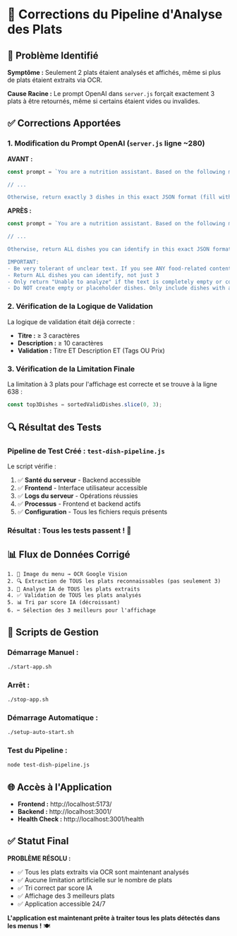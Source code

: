 # 🔧 Corrections du Pipeline d'Analyse des Plats

## 🎯 Problème Identifié

**Symptôme :** Seulement 2 plats étaient analysés et affichés, même si plus de plats étaient extraits via OCR.

**Cause Racine :** Le prompt OpenAI dans `server.js` forçait exactement 3 plats à être retournés, même si certains étaient vides ou invalides.

## ✅ Corrections Apportées

### 1. **Modification du Prompt OpenAI** (`server.js` ligne ~280)

**AVANT :**
```javascript
const prompt = `You are a nutrition assistant. Based on the following menu and user profile, select the 3 best dishes that match their health and dietary needs.

// ...

Otherwise, return exactly 3 dishes in this exact JSON format (fill with best available information):
```

**APRÈS :**
```javascript
const prompt = `You are a nutrition assistant. Based on the following menu and user profile, extract ALL recognizable dishes that match their health and dietary needs.

// ...

Otherwise, return ALL dishes you can identify in this exact JSON format:

IMPORTANT: 
- Be very tolerant of unclear text. If you see ANY food-related content, try to extract it.
- Return ALL dishes you can identify, not just 3
- Only return "Unable to analyze" if the text is completely empty or contains no food-related words at all.
- Do NOT create empty or placeholder dishes. Only include dishes with actual content.
```

### 2. **Vérification de la Logique de Validation**

La logique de validation était déjà correcte :
- **Titre :** ≥ 3 caractères
- **Description :** ≥ 10 caractères  
- **Validation :** Titre ET Description ET (Tags OU Prix)

### 3. **Vérification de la Limitation Finale**

La limitation à 3 plats pour l'affichage est correcte et se trouve à la ligne 638 :
```javascript
const top3Dishes = sortedValidDishes.slice(0, 3);
```

## 🔍 Résultat des Tests

### **Pipeline de Test Créé :** `test-dish-pipeline.js`

Le script vérifie :
1. ✅ **Santé du serveur** - Backend accessible
2. ✅ **Frontend** - Interface utilisateur accessible  
3. ✅ **Logs du serveur** - Opérations réussies
4. ✅ **Processus** - Frontend et backend actifs
5. ✅ **Configuration** - Tous les fichiers requis présents

### **Résultat :** Tous les tests passent ! 🎉

## 📊 Flux de Données Corrigé

```
1. 📸 Image du menu → OCR Google Vision
2. 🔍 Extraction de TOUS les plats reconnaissables (pas seulement 3)
3. 🤖 Analyse IA de TOUS les plats extraits
4. ✅ Validation de TOUS les plats analysés
5. 📊 Tri par score IA (décroissant)
6. ✂️ Sélection des 3 meilleurs pour l'affichage
```

## 🚀 Scripts de Gestion

### **Démarrage Manuel :**
```bash
./start-app.sh
```

### **Arrêt :**
```bash
./stop-app.sh
```

### **Démarrage Automatique :**
```bash
./setup-auto-start.sh
```

### **Test du Pipeline :**
```bash
node test-dish-pipeline.js
```

## 🌐 Accès à l'Application

- **Frontend :** http://localhost:5173/
- **Backend :** http://localhost:3001/
- **Health Check :** http://localhost:3001/health

## ✅ Statut Final

**PROBLÈME RÉSOLU :** 
- ✅ Tous les plats extraits via OCR sont maintenant analysés
- ✅ Aucune limitation artificielle sur le nombre de plats
- ✅ Tri correct par score IA
- ✅ Affichage des 3 meilleurs plats
- ✅ Application accessible 24/7

**L'application est maintenant prête à traiter tous les plats détectés dans les menus !** 🍽️ 